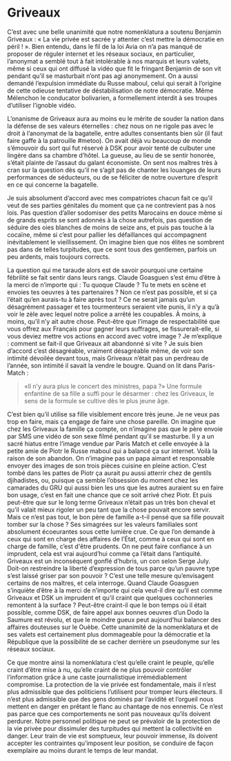 # Griveaux

C’est avec une belle unanimité que notre nomenklatura a soutenu Benjamin Griveaux : « La vie privée est sacrée y attenter c’est mettre la démocratie en péril ! ». Bien entendu, dans le fil de la loi Avia on n’a pas manqué de proposer de réguler internet et les réseaux sociaux, en particulier, l’anonymat a semblé tout à fait intolérable à nos marquis et leurs valets, même si ceux qui ont diffusé la vidéo que fit le fringant Benjamin de son vit pendant qu’il se masturbait n’ont pas agi anonymement.
On a aussi demandé l’expulsion immédiate du Russe maboul, celui qui serait à l’origine de cette odieuse tentative de déstabilisation de notre démocratie. Même Mélenchon le conducator bolivarien, a formellement interdit à ses troupes d’utiliser l’ignoble vidéo.

L’onanisme de Griveaux aura au moins eu le mérite de souder la nation dans la défense de ses valeurs éternelles : chez nous on ne rigole pas avec le droit à l’anonymat de la bagatelle, entre adultes consentants bien sûr (il faut faire gaffe à la patrouille #metoo). On avait déjà vu beaucoup de monde s’émouvoir du sort qui fut réservé à DSK pour avoir tenté de culbuter une lingère dans sa chambre d’hôtel. La gueuse, au lieu de se sentir honorée, s’était plainte de l’assaut du galant économiste. On sent nos maîtres très à cran sur la question dès qu’il ne s’agit pas de chanter les louanges de leurs performances de séducteurs, ou de se féliciter de notre ouverture d’esprit en ce qui concerne la bagatelle.

Je suis absolument d’accord avec mes compatriotes chacun fait ce qu’il veut de ses parties génitales du moment que ça ne contrevient pas à nos lois. Pas question d’aller sodomiser des petits Marocains en douce même si de grands esprits se sont adonnés à la chose autrefois, pas question de séduire des oies blanches de moins de seize ans, et puis pas touche à la cocaïne, même si c’est pour pallier les défaillances qui accompagnent inévitablement le vieillissement. On imagine bien que nos élites ne sombrent pas dans de telles turpitudes, que ce sont tous des gentlemen, parfois un peu ardents, mais toujours corrects.

La question qui me taraude alors est de savoir pourquoi une certaine fébrilité se fait sentir dans leurs rangs. Claude Goasguen s’est ému d’être à la merci de n’importe qui : Tu quoque Claude ? Tu te mets en scène et envoies tes oeuvres à tes partenaires ? Non ce n’est pas possible, et si ça l’était qu’en aurais-tu à faire après tout ? Ce ne serait jamais qu’un désagrément passager et tes tourmenteurs seraient vite punis, il n’y a qu’à voir le zèle avec lequel notre police a arrêté les coupables. À moins, à moins, qu’il n’y ait autre chose. Peut-être que l’image de respectabilité que vous offrez aux Français pour gagner leurs suffrages, se fissurerait-elle, si vous deviez mettre vos actions en accord avec votre image ?
Je m’explique : comment se fait-il que Griveaux ait abandonné si vite ? Je suis bien d’accord c’est désagréable, vraiment désagréable même, de voir son intimité dévoilée devant tous, mais Griveaux n’était pas un perdreau de l’année, son intimité il savait la vendre le bougre. Quand on lit dans Paris-Match : 

> «Il n’y aura plus le concert des ministres, papa ?» Une formule enfantine de sa fille a suffi pour le désarmer : chez les Griveaux, le sens de la formule se cultive dès le plus jeune âge.   

C’est bien qu’il utilise sa fille visiblement encore très jeune. Je ne veux pas trop en faire, mais ça engage de faire une chose pareille. On imagine que chez les Griveaux la famille ça compte, on n’imagine pas que le père envoie par SMS une vidéo de son sexe filmé pendant qu’il se masturbe. Il y a un sacré hiatus entre l’image vendue par Paris Match et celle envoyée à la petite amie de Piotr le Russe maboul qui a balancé ça sur internet. Voilà la raison de son abandon. On n’imagine pas un papa aimant et responsable envoyer des images de son trois pièces cuisine en pleine action. C’est tombé dans les pattes de Piotr ça aurait pu aussi atterrir chez de gentils djihadistes, ou, puisque ça semble l’obsession du moment chez les camarades du GRU qui aussi bien les uns que les autres auraient su en faire bon usage, c’est en fait une chance que ce soit arrivé chez Piotr. Et puis peut-être que sur le long terme Griveaux n’était pas un très bon cheval et qu’il valait mieux rigoler un peu tant que la chose pouvait encore servir. Mais ce n’est pas tout, le bon père de famille a-t-il pensé que sa fille pouvait tomber sur la chose ? Ses simagrées sur les valeurs familiales sont absolument écoeurantes sous cette lumière crue.
Ce que l’on demande à ceux qui sont en charge des affaires de l’État, comme à ceux qui sont en charge de famille, c’est d'être prudents. On ne peut faire confiance à un imprudent, cela est vrai aujourd’hui comme ça l’était dans l’antiquité.
Griveaux est un inconséquent gonflé d’hubris, un con selon Serge July. Doit-on restreindre la liberté d’expression de tous parce qu’un pauvre type s’est laissé griser par son pouvoir ? C’est une telle mesure qu’envisagent certains de nos maîtres, et cela interroge. Quand Claude Goasguen s’inquiète d’être à la merci de n’importe qui cela veut-il dire qu’il est comme Griveaux et DSK un imprudent et qu’il craint que quelques cochonneries remontent à la surface ? Peut-être craint-il que le bon temps où il était possible, comme DSK, de faire appel aux bonnes oeuvres d’un Dodo la Saumure est révolu, et que le moindre gueux peut aujourd’hui balancer des affaires douteuses sur le Ouèbe. 
Cette unanimité de la nomenklatura et de ses valets est certainement plus dommageable pour la démocratie et la République que la possibilité de se cacher derrière un pseudonyme sur les réseaux sociaux.

Ce que montre ainsi la nomenklatura c’est qu’elle craint le peuple, qu’elle craint d’être mise à nu, qu’elle craint de ne plus pouvoir contrôler l’information grâce à une caste journalistique irrémédiablement compromise.
La protection de la vie privée est fondamentale, mais il n’est plus admissible que des politiciens l’utilisent pour tromper leurs électeurs. Il n’est plus admissible que des gens dominés par l’avidité et l’orgueil nous mettent en danger en prêtant le flanc au chantage de nos ennemis. Ce n’est pas parce que ces comportements ne sont pas nouveaux qu’ils doivent perdurer. Notre personnel politique ne peut se prévaloir de la protection de la vie privée pour dissimuler des turpitudes qui mettent la collectivité en danger. Leur train de vie est somptueux, leur pouvoir immense, ils doivent accepter les contraintes qu’imposent leur position, se conduire de façon exemplaire au moins durant le temps de leur mandat. 
